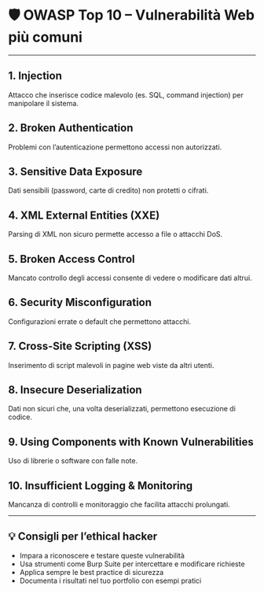 # 🛡️ OWASP Top 10 – Vulnerabilità Web più comuni

---

## 1. Injection  
Attacco che inserisce codice malevolo (es. SQL, command injection) per manipolare il sistema.

## 2. Broken Authentication  
Problemi con l’autenticazione permettono accessi non autorizzati.

## 3. Sensitive Data Exposure  
Dati sensibili (password, carte di credito) non protetti o cifrati.

## 4. XML External Entities (XXE)  
Parsing di XML non sicuro permette accesso a file o attacchi DoS.

## 5. Broken Access Control  
Mancato controllo degli accessi consente di vedere o modificare dati altrui.

## 6. Security Misconfiguration  
Configurazioni errate o default che permettono attacchi.

## 7. Cross-Site Scripting (XSS)  
Inserimento di script malevoli in pagine web viste da altri utenti.

## 8. Insecure Deserialization  
Dati non sicuri che, una volta deserializzati, permettono esecuzione di codice.

## 9. Using Components with Known Vulnerabilities  
Uso di librerie o software con falle note.

## 10. Insufficient Logging & Monitoring  
Mancanza di controlli e monitoraggio che facilita attacchi prolungati.

---

## 💡 Consigli per l’ethical hacker

- Impara a riconoscere e testare queste vulnerabilità  
- Usa strumenti come Burp Suite per intercettare e modificare richieste  
- Applica sempre le best practice di sicurezza  
- Documenta i risultati nel tuo portfolio con esempi pratici
